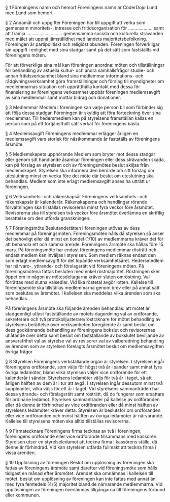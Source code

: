 § 1 Föreningens namn och hemort 
Föreningens namn är CoderDojo Lund med Lund som hemort 

§ 2 Ändamål och uppgifter 
Föreningen har till uppgift att verka som gemensam minoritets-, intresse och fritidsorganisation för ................... samt att främja ............................ gemensamma sociala och kulturella strävanden med målet att uppnå jämställdhet med landets majoritetsbefolkning. 
Föreningen är partipolitiskt och religiöst obunden. 
Föreningen förverkligar sin uppgift i enlighet med sina stadgar samt på det sätt som fastställts vid föreningens möten.

För att förverkliga sina mål kan föreningen anordna: 
möten och tillställningar för behandling av aktuella kultur- och andra samhällsfrågor 
studie- och annan fritidsverksamhet bland sina medlemmar 
informations- och rådgivningsverksamhet 
göra framställningar och förslag till myndigheter om medlemmarnas situation och upprätthålla kontakt med dessa 
för finansiering av föreningens verksamhet uppbär föreningen medlemsavgift av sina medlemmar samt mottar bidrag och donationer.

§ 3 Medlemmar 
Medlem i föreningen kan varje person bli som förbinder sig att följa dessa stadgar. Föreningen är skyldig att föra förteckning över sina medlemmar. Till hedersmedlem kan på styrelsens framställan kallas en person som på ett förtjänstfullt sätt verkat för föreningens bästa.

§ 4 Medlemsavgift 
Föreningens medlemmar erlägger årligen en medlemsavgift vars storlek för nästkommande år fastställs av föreningens årsmöte.

§ 5 Medlemskapets upphörande 
Medlem som bryter mot dessa stadgar eller genom sitt handlande åsamkar föreningen eller dess strävanden skada, kan på förslag av styrelsen och av föreningsmötes beslut skiljas från medlemskapet. Styrelsen ska informera den berörde om sitt förslag om uteslutning minst en vecka före det möte där beslut om uteslutning ska behandlas. Medlem som inte erlagt medlemsavgift anses ha utträtt ur föreningen.

§ 6 Verksamhets- och räkenskapsår 
Föreningens verksamhets- och räkenskapsår är kalenderår. Räkenskaperna och handlingar rörande förvaltningen ska tillställas revisorerna minst fyra veckor före årsmötet. Revisorerna ska till styrelsen två veckor före årsmötet överlämna en skriftlig berättelse om den utförda granskningen.

§ 7 Föreningsmöte 
Beslutanderätten i föreningen utövas av dess medlemmar på föreningsmöten. Föreningsmöten hålls då styrelsen så anser det behövligt eller då minst en tiondel (1/10) av medlemmarna kräver det för att behandla ett och samma ärende. 
Föreningens årsmöte ska hållas före 15 mars. 
På föreningsmöte har endast föreningens medlemmar rösträtt och endast medlem kan inväljas i styrelsen. Som medlem räknas endast den som erlagt medlemsavgift för det löpande verksamhetsåret. 
Hedersmedlem har närvaro-, yttrande- och förslagsrätt vid föreningens möten. På föreningsmötena fattas besluten med enkel röstmajoritet. Röstningen sker öppet om in någon av mötesdeltagarna kräver sluten omröstning. Val förrättas med slutna valsedlar. Vid lika röstetal avgör lotten. 
Kallelse till föreningsmöte ska tillställas medlemmarna genom brev eller på annat sätt som beslutas av årsmötet. I kallelsen ska meddelas vilka ärenden som ska behandlas.

På föreningens årsmöte ska följande ärenden behandlas: 
att mötet är stadgeenligt utlyst 
fastställande av mötets dagordning 
val av ordförande, sekreterare och två protokolljusterare/rösträknare för mötet 
behandling av styrelsens berättelse över verksamheten föregående år samt beslut om dess godkännande 
behandling av föreningens bokslut och revisorernas utlåtande över detta samt beslut om fastställande av bokslutet 
beviljande av ansvarsfrihet 
val av styrelse 
val av revisorer 
val av valberedning 
behandling av ärenden som av styrelsen förelagts årsmötet 
beslut om medlemsavgiften 
övriga frågor

§ 8 Styrelsen 
Föreningens verkställande organ är styrelsen. 
I styrelsen ingår föreningens ordförande, som väljs för högst två år i sänder samt minst fyra övriga ledamöter, bland vilka styrelsen väljer vice ordförande för ett kalenderår i sänder. 
Styrelsens ledamöter väljs för två år i taget, så att årligen hälften av dem är i tur att avgå. 
I styrelsen ingår dessutom minst två suppleanter, vilka väljs för ett år i taget. Vid styrelsens sammanträden har dessa yttrande- och förslagsrätt samt rösträtt, då de fungerar som ersättare för ordinarie ledamot. 
Styrelsen sammanträder på kallelse av ordföranden eller då denne är förhindrad av vice ordföranden eller då minst hälften av styrelsens ledamöter kräver detta. 
Styrelsen är beslutsför om ordföranden eller vice ordföranden och minst hälften av övriga ledamöter är närvarande. 
Kallelse till styrelsens möten ska alltid tillställas revisorerna.

§ 9 Firmatecknare 
Föreningens firma tecknas av två i föreningen, föreningens ordförande eller vice ordförande tillsammans med kassören. Styrelsen utser en styrelseledamot att teckna firma i kassörens ställe, då denne är förhindrad. Vid kan styrelsen utfärda fullmakt att teckna firma i vissa ärenden.

§ 10 Upplösning av föreningen 
Beslut om upplösning av föreningen ska fattas av föreningens årsmöte samt därefter vid föreningsmöte som hålls tidigast en månad efter årsmötet. Ärendet ska omnämnas i kallelsen till mötet. beslut om upplösning av föreningen kan inte fattas med annat än med fyra femtedels (4/5) majoritet bland de närvarande medlemmarna. 
Vid upplösningen av föreningen överlämnas tillgångarna till föreningens förbund eller kommunen.
